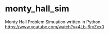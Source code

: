 # monty_hall_sim
Monty Hall Problem Simuation written in Python. https://www.youtube.com/watch?v=4Lb-6rxZxx0
